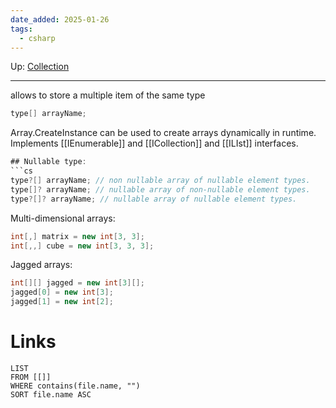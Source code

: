 ```yaml
---
date_added: 2025-01-26
tags:
  - csharp
---
```

Up: [Collection](Collection.md)
___
 allows to store a multiple item of the same type 
 ```cs
 type[] arrayName;
```

Array.CreateInstance can be used to create arrays dynamically in runtime.
Implements [[IEnumerable]] and [[ICollection]] and [[ILIst]] interfaces.

```cs
## Nullable type:
```cs
type?[] arrayName; // non nullable array of nullable element types.
type[]? arrayName; // nullable array of non-nullable element types.
type?[]? arrayName; // nullable array of nullable element types.
```

Multi-dimensional arrays:
```cs
int[,] matrix = new int[3, 3];
int[,,] cube = new int[3, 3, 3];
```

Jagged arrays:
```cs
int[][] jagged = new int[3][];
jagged[0] = new int[3];
jagged[1] = new int[2];
```

# Links
```dataview
LIST
FROM [[]]
WHERE contains(file.name, "")
SORT file.name ASC
```
